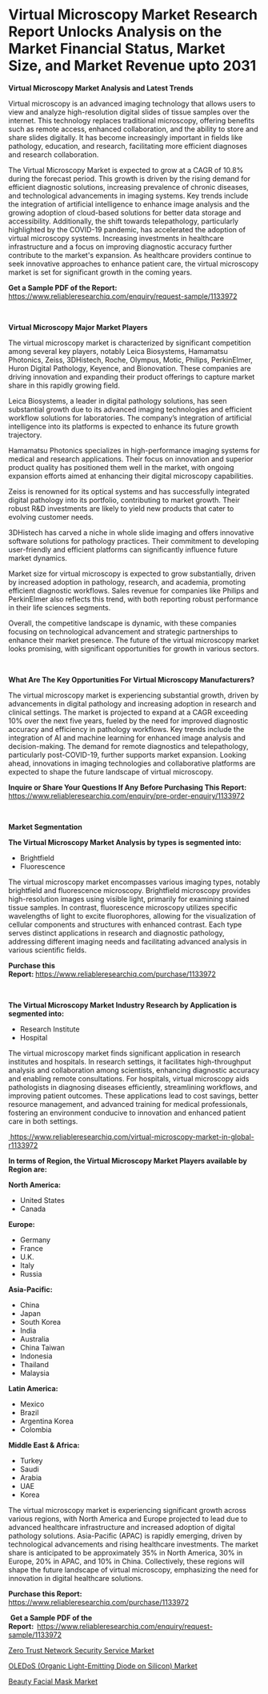 <p><h1>Virtual Microscopy Market Research Report Unlocks Analysis on the Market Financial Status, Market Size, and Market Revenue upto 2031</h1></p><p><strong>Virtual Microscopy Market Analysis and Latest Trends</strong></p>
<p><p>Virtual microscopy is an advanced imaging technology that allows users to view and analyze high-resolution digital slides of tissue samples over the internet. This technology replaces traditional microscopy, offering benefits such as remote access, enhanced collaboration, and the ability to store and share slides digitally. It has become increasingly important in fields like pathology, education, and research, facilitating more efficient diagnoses and research collaboration.</p><p>The Virtual Microscopy Market is expected to grow at a CAGR of 10.8% during the forecast period. This growth is driven by the rising demand for efficient diagnostic solutions, increasing prevalence of chronic diseases, and technological advancements in imaging systems. Key trends include the integration of artificial intelligence to enhance image analysis and the growing adoption of cloud-based solutions for better data storage and accessibility. Additionally, the shift towards telepathology, particularly highlighted by the COVID-19 pandemic, has accelerated the adoption of virtual microscopy systems. Increasing investments in healthcare infrastructure and a focus on improving diagnostic accuracy further contribute to the market's expansion. As healthcare providers continue to seek innovative approaches to enhance patient care, the virtual microscopy market is set for significant growth in the coming years.</p></p>
<p><strong>Get a Sample PDF of the Report:&nbsp;</strong> <a href="https://www.reliableresearchiq.com/enquiry/request-sample/1133972?utm_campaign=973&utm_medium=2&utm_source=Github&utm_content=ia&utm_term=27122024&utm_id=virtual-microscopy">https://www.reliableresearchiq.com/enquiry/request-sample/1133972</a></p>
<p>&nbsp;</p>
<p><strong>Virtual Microscopy Major Market Players</strong></p>
<p><p>The virtual microscopy market is characterized by significant competition among several key players, notably Leica Biosystems, Hamamatsu Photonics, Zeiss, 3DHistech, Roche, Olympus, Motic, Philips, PerkinElmer, Huron Digital Pathology, Keyence, and Bionovation. These companies are driving innovation and expanding their product offerings to capture market share in this rapidly growing field.</p><p>Leica Biosystems, a leader in digital pathology solutions, has seen substantial growth due to its advanced imaging technologies and efficient workflow solutions for laboratories. The company’s integration of artificial intelligence into its platforms is expected to enhance its future growth trajectory.</p><p>Hamamatsu Photonics specializes in high-performance imaging systems for medical and research applications. Their focus on innovation and superior product quality has positioned them well in the market, with ongoing expansion efforts aimed at enhancing their digital microscopy capabilities.</p><p>Zeiss is renowned for its optical systems and has successfully integrated digital pathology into its portfolio, contributing to market growth. Their robust R&D investments are likely to yield new products that cater to evolving customer needs.</p><p>3DHistech has carved a niche in whole slide imaging and offers innovative software solutions for pathology practices. Their commitment to developing user-friendly and efficient platforms can significantly influence future market dynamics.</p><p>Market size for virtual microscopy is expected to grow substantially, driven by increased adoption in pathology, research, and academia, promoting efficient diagnostic workflows. Sales revenue for companies like Philips and PerkinElmer also reflects this trend, with both reporting robust performance in their life sciences segments.</p><p>Overall, the competitive landscape is dynamic, with these companies focusing on technological advancement and strategic partnerships to enhance their market presence. The future of the virtual microscopy market looks promising, with significant opportunities for growth in various sectors.</p></p>
<p>&nbsp;</p>
<p><strong>What Are The Key Opportunities For Virtual Microscopy Manufacturers?</strong></p>
<p><p>The virtual microscopy market is experiencing substantial growth, driven by advancements in digital pathology and increasing adoption in research and clinical settings. The market is projected to expand at a CAGR exceeding 10% over the next five years, fueled by the need for improved diagnostic accuracy and efficiency in pathology workflows. Key trends include the integration of AI and machine learning for enhanced image analysis and decision-making. The demand for remote diagnostics and telepathology, particularly post-COVID-19, further supports market expansion. Looking ahead, innovations in imaging technologies and collaborative platforms are expected to shape the future landscape of virtual microscopy.</p></p>
<p><strong>Inquire or Share Your Questions If Any Before Purchasing This Report:</strong> <a href="https://www.reliableresearchiq.com/enquiry/pre-order-enquiry/1133972?utm_campaign=973&utm_medium=2&utm_source=Github&utm_content=ia&utm_term=27122024&utm_id=virtual-microscopy">https://www.reliableresearchiq.com/enquiry/pre-order-enquiry/1133972</a></p>
<p>&nbsp;</p>
<p><strong>Market Segmentation</strong></p>
<p><strong>The Virtual Microscopy Market Analysis by types is segmented into:</strong></p>
<p><ul><li>Brightfield</li><li>Fluorescence</li></ul></p>
<p><p>The virtual microscopy market encompasses various imaging types, notably brightfield and fluorescence microscopy. Brightfield microscopy provides high-resolution images using visible light, primarily for examining stained tissue samples. In contrast, fluorescence microscopy utilizes specific wavelengths of light to excite fluorophores, allowing for the visualization of cellular components and structures with enhanced contrast. Each type serves distinct applications in research and diagnostic pathology, addressing different imaging needs and facilitating advanced analysis in various scientific fields.</p></p>
<p><strong>Purchase this Report:&nbsp;</strong><a href="https://www.reliableresearchiq.com/purchase/1133972?utm_campaign=973&utm_medium=2&utm_source=Github&utm_content=ia&utm_term=27122024&utm_id=virtual-microscopy">https://www.reliableresearchiq.com/purchase/1133972</a></p>
<p>&nbsp;</p>
<p><strong>The Virtual Microscopy Market Industry Research by Application is segmented into:</strong></p>
<p><ul><li>Research Institute</li><li>Hospital</li></ul></p>
<p><p>The virtual microscopy market finds significant application in research institutes and hospitals. In research settings, it facilitates high-throughput analysis and collaboration among scientists, enhancing diagnostic accuracy and enabling remote consultations. For hospitals, virtual microscopy aids pathologists in diagnosing diseases efficiently, streamlining workflows, and improving patient outcomes. These applications lead to cost savings, better resource management, and advanced training for medical professionals, fostering an environment conducive to innovation and enhanced patient care in both settings.</p></p>
<p><a href="https://www.reliableresearchiq.com/virtual-microscopy-market-in-global-r1133972?utm_campaign=973&utm_medium=2&utm_source=Github&utm_content=ia&utm_term=27122024&utm_id=virtual-microscopy">&nbsp;https://www.reliableresearchiq.com/virtual-microscopy-market-in-global-r1133972</a></p>
<p><strong>In terms of Region, the Virtual Microscopy Market Players available by Region are:</strong></p>
<p>
    <p> <strong> North America: </strong>
        <ul>
            <li>United States</li>
            <li>Canada</li>
        </ul>
        </p> 
    <p> <strong> Europe: </strong>
        <ul>
            <li>Germany</li>
            <li>France</li>
            <li>U.K.</li>
            <li>Italy</li>
            <li>Russia</li>
        </ul>
        </p> 
    <p> <strong> Asia-Pacific: </strong>
        <ul>
            <li>China</li>
            <li>Japan</li>
            <li>South Korea</li>
            <li>India</li>
            <li>Australia</li>
            <li>China Taiwan</li>
            <li>Indonesia</li>
            <li>Thailand</li>
            <li>Malaysia</li>
        </ul>
        </p> 
    <p> <strong> Latin America: </strong>
        <ul>
            <li>Mexico</li>
            <li>Brazil</li>
            <li>Argentina Korea</li>
            <li>Colombia</li>
        </ul>
        </p> 
    <p> <strong> Middle East & Africa: </strong>
        <ul>
            <li>Turkey</li>
            <li>Saudi</li>
            <li>Arabia</li>
            <li>UAE</li>
            <li>Korea</li>
        </ul>
    </p>
    </p>
<p><p>The virtual microscopy market is experiencing significant growth across various regions, with North America and Europe projected to lead due to advanced healthcare infrastructure and increased adoption of digital pathology solutions. Asia-Pacific (APAC) is rapidly emerging, driven by technological advancements and rising healthcare investments. The market share is anticipated to be approximately 35% in North America, 30% in Europe, 20% in APAC, and 10% in China. Collectively, these regions will shape the future landscape of virtual microscopy, emphasizing the need for innovation in digital healthcare solutions.</p></p>
<p><strong>Purchase this Report: </strong><a href="https://www.reliableresearchiq.com/purchase/1133972?utm_campaign=973&utm_medium=2&utm_source=Github&utm_content=ia&utm_term=27122024&utm_id=virtual-microscopy">https://www.reliableresearchiq.com/purchase/1133972</a></p>
<p>&nbsp;<strong>Get a Sample PDF of the Report:&nbsp;&nbsp;</strong><a href="https://www.reliableresearchiq.com/enquiry/request-sample/1133972?utm_campaign=973&utm_medium=2&utm_source=Github&utm_content=ia&utm_term=27122024&utm_id=virtual-microscopy">https://www.reliableresearchiq.com/enquiry/request-sample/1133972</a></p>
<p><strong></strong></p>
<p><p><a href="https://github.com/nathaliehurles7142/Market-Research-Report-List-1/blob/main/zero-trust-network-security-service-market.md?utm_campaign=973&utm_medium=2&utm_source=Github&utm_content=ia&utm_term=27122024&utm_id=virtual-microscopy">Zero Trust Network Security Service Market</a></p><p><a href="https://github.com/rosalinebhakta48/Market-Research-Report-List-1/blob/main/oledos-organic-light-emitting-diode-on-silicon-market.md?utm_campaign=973&utm_medium=2&utm_source=Github&utm_content=ia&utm_term=27122024&utm_id=virtual-microscopy">OLEDoS (Organic Light-Emitting Diode on Silicon) Market</a></p><p><a href="https://github.com/chongseney974/Market-Research-Report-List-1/blob/main/beauty-facial-mask-market.md?utm_campaign=973&utm_medium=2&utm_source=Github&utm_content=ia&utm_term=27122024&utm_id=virtual-microscopy">Beauty Facial Mask Market</a></p></p>